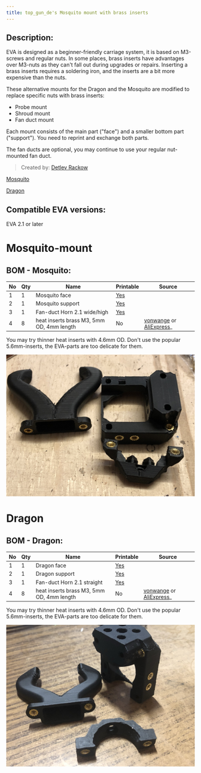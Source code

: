 ```yaml
---
title: top_gun_de's Mosquito mount with brass inserts
---
```


## Description:

EVA is designed as a beginner-friendly carriage system, it is based on M3-screws and regular nuts. In some places, brass inserts have advantages over M3-nuts as they can't fall out during upgrades or repairs. Inserting a brass inserts requires a soldering iron, and the inserts are a bit more expensive than the nuts.

These alternative mounts for the Dragon and the Mosquito are modified to replace specific nuts with brass inserts: 
- Probe mount
- Shroud mount
- Fan duct mount

Each mount consists of the main part ("face") and a smaller bottom part ("support"). You need to reprint and exchange both parts.

The fan ducts are optional, you may continue to use your regular nut-mounted fan duct. 

> Created by: [Detlev Rackow](https://github.com/top-gun)

[Mosquito](#Mosquito)

[Dragon](#Dragon)

## Compatible EVA versions:

EVA 2.1 or later

# Mosquito-mount

## BOM - Mosquito:

| No | Qty | Name                                           | Printable | Source
| -- | --- | ---------------------------------------------- | --------- | -------
| 1  | 1   | Mosquito face                                  | [Yes](stl/Mosquito-face-inserts.stl) |
| 2  | 1   | Mosquito support                               | [Yes](stl/Mosquito-support-inserts.stl)        |
| 3  | 1   | Fan-duct Horn 2.1 wide/high                    | [Yes](stl/Duct-2.1-straight-wide-high-inserts.stl)       |
| 4  | 8   | heat inserts brass M3, 5mm OD, 4mm length      | No        | [vonwange](https://vonwange.com/product/100-pcs-abs-m3-inserts/) or [AliExpress](https://aliexpress.com/item/4000232858343.html?spm=a2g0o.productlist.0.0.997461c8x53vKp&algo_pvid=null&algo_expid=null&btsid=2100bde116206412124958035e4513&ws_ab_test=searchweb0_0,searchweb201602_,searchweb201603)_

You may try thinner heat inserts with 4.6mm OD. Don't use the popular 5.6mm-inserts, the EVA-parts are too delicate for them.

![Mosquito](assets/Mosquito.JPG)

# Dragon
## BOM - Dragon:

| No | Qty | Name                                           | Printable | Source
| -- | --- | ---------------------------------------------- | --------- | -------
| 1  | 1   | Dragon face                                  | [Yes](stl/Dragon-face-insert.stl) |
| 2  | 1   | Dragon support                               | [Yes](stl/Dragon-support-insert.stl)        |
| 3  | 1   | Fan-duct Horn 2.1 straight                    | [Yes](stl/Duct-straight-insert.stl)       |
| 4  | 8   | heat inserts brass M3, 5mm OD, 4mm length      | No        | [vonwange](https://vonwange.com/product/100-pcs-abs-m3-inserts/) or [AliExpress](https://aliexpress.com/item/4000232858343.html?spm=a2g0o.productlist.0.0.997461c8x53vKp&algo_pvid=null&algo_expid=null&btsid=2100bde116206412124958035e4513&ws_ab_test=searchweb0_0,searchweb201602_,searchweb201603)_

You may try thinner heat inserts with 4.6mm OD. Don't use the popular 5.6mm-inserts, the EVA-parts are too delicate for them.

![Dragon](assets/Dragon.JPG)


